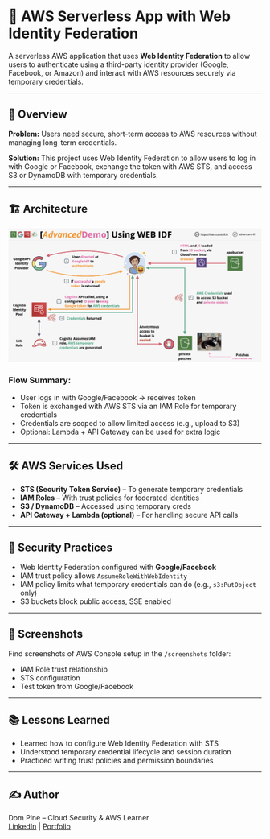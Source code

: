 # 🔐 AWS Serverless App with Web Identity Federation

A serverless AWS application that uses **Web Identity Federation** to allow users to authenticate using a third-party identity provider (Google, Facebook, or Amazon) and interact with AWS resources securely via temporary credentials.

---

## 📘 Overview

**Problem:** Users need secure, short-term access to AWS resources without managing long-term credentials.

**Solution:** This project uses Web Identity Federation to allow users to log in with Google or Facebook, exchange the token with AWS STS, and access S3 or DynamoDB with temporary credentials.

---

## 🏗️ Architecture

![Architecture Diagram](architecture.png)

### Flow Summary:
- User logs in with Google/Facebook → receives token
- Token is exchanged with AWS STS via an IAM Role for temporary credentials
- Credentials are scoped to allow limited access (e.g., upload to S3)
- Optional: Lambda + API Gateway can be used for extra logic

---

## 🛠️ AWS Services Used

- **STS (Security Token Service)** – To generate temporary credentials
- **IAM Roles** – With trust policies for federated identities
- **S3 / DynamoDB** – Accessed using temporary creds
- **API Gateway + Lambda (optional)** – For handling secure API calls

---

## 🔐 Security Practices

- Web Identity Federation configured with **Google/Facebook**
- IAM trust policy allows `AssumeRoleWithWebIdentity`
- IAM policy limits what temporary credentials can do (e.g., `s3:PutObject` only)
- S3 buckets block public access, SSE enabled

---

## 📸 Screenshots

Find screenshots of AWS Console setup in the `/screenshots` folder:
- IAM Role trust relationship
- STS configuration
- Test token from Google/Facebook

---

## 📚 Lessons Learned

- Learned how to configure Web Identity Federation with STS
- Understood temporary credential lifecycle and session duration
- Practiced writing trust policies and permission boundaries

---

## ✍️ Author

Dom Pine – Cloud Security & AWS Learner  
[LinkedIn](https://linkedin.com) | [Portfolio](https://yourportfolio.com)
